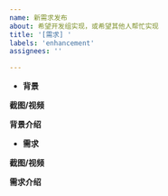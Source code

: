 ```yaml
---
name: 新需求发布
about: 希望开发组实现，或希望其他人帮忙实现
title: '[需求] '
labels: 'enhancement'
assignees: ''

---
```


- **背景**

**截图/视频**

**背景介绍**


- **需求**

**截图/视频**

**需求介绍**

